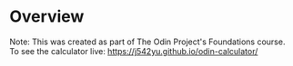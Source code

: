 # Overview
Note: This was created as part of The Odin Project's Foundations course.
To see the calculator live: https://j542yu.github.io/odin-calculator/
